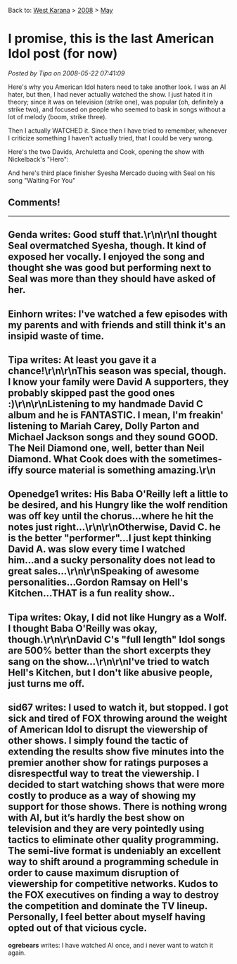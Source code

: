 Back to: [West Karana](/posts/westkarana.md) > [2008](/posts/2008/westkarana.md) > [May](./westkarana.md)
# I promise, this is the last American Idol post (for now)

*Posted by Tipa on 2008-05-22 07:41:09*

Here's why you American Idol haters need to take another look. I was an AI hater, but then, I had never actually watched the show. I just hated it in theory; since it was on television (strike one), was popular (oh, definitely a strike two), and focused on people who seemed to bask in songs without a lot of melody (boom, strike three).

Then I actually WATCHED it. Since then I have tried to remember, whenever I criticize something I haven't actually tried, that I could be very wrong.

Here's the two Davids, Archuletta and Cook, opening the show with Nickelback's "Hero":



And here's third place finisher Syesha Mercado duoing with Seal on his song "Waiting For You"


## Comments!
---
**Genda** writes: Good stuff that.\r\n\r\nI thought Seal overmatched Syesha, though.  It kind of exposed her vocally.  I enjoyed the song and thought she was good but performing next to Seal was more than they should have asked of her.
---
**Einhorn** writes: I've watched a few episodes with my parents and with friends and still think it's an insipid waste of time.
---
**Tipa** writes: At least you gave it a chance!\r\n\r\nThis season was special, though. I know your family were David A supporters, they probably skipped past the good ones :)\r\n\r\nListening to my handmade David C album and he is FANTASTIC. I mean, I'm freakin' listening to Mariah Carey, Dolly Parton and Michael Jackson songs and they sound GOOD. The Neil Diamond one, well, better than Neil Diamond. What Cook does with the sometimes-iffy source material is something amazing.\r\n
---
**Openedge1** writes: His Baba O'Reilly left a little to be desired, and his Hungry like the wolf rendition was off key until the chorus...where he hit the notes just right...\r\n\r\nOtherwise, David C. he is the better "performer"...I just kept thinking David A. was slow every time I watched him...and a sucky personality does not lead to great sales...\r\n\r\nSpeaking of awesome personalities...Gordon Ramsay on Hell's Kitchen...THAT is a fun reality show..
---
**Tipa** writes: Okay, I did not like Hungry as a Wolf. I thought Baba O'Reilly was okay, though.\r\n\r\nDavid C's "full length" Idol songs are 500% better than the short excerpts they sang on the show...\r\n\r\nI've tried to watch Hell's Kitchen, but I don't like abusive people, just turns me off.
---
**sid67** writes: I used to watch it, but stopped.  I got sick and tired of FOX throwing around the weight of American Idol to disrupt the viewership of other shows.  I simply found the tactic of extending the results show five minutes into the premier another show for ratings purposes a disrespectful way to treat the viewership.  I decided to start watching shows that were more costly to produce as a way of showing my support for those shows.  There is nothing wrong with AI, but it’s hardly the best show on television and they are very pointedly using tactics to eliminate other quality programming.  The semi-live format is undeniably an excellent way to shift around a programming schedule in order to cause maximum disruption of viewership for competitive networks.  Kudos to the FOX executives on finding a way to destroy the competition and dominate the TV lineup.  Personally, I feel better about myself having opted out of that vicious cycle.
---
**ogrebears** writes: I have watched AI once, and i never want to watch it again.

